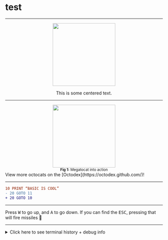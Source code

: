 # test


------

<div align="center">
<img src="https://octodex.github.com/images/dunetocat.png" width="200">
<p>This is some centered text.</p>
</div>

-----

<div align="center">
<img src="https://octodex.github.com/images/megacat-2.png" width="200"><br>
<sup><strong>Fig 1:</strong> Megatocat into action</sup>
</div>
View more octocats on the [Octodex](https://octodex.github.com/)!
    
------

```diff
10 PRINT “BASIC IS COOL”
- 20 GOTO 11
+ 20 GOTO 10
```

--------


Press <kbd>W</kbd> to go up, and <kbd>A</kbd> to go down.
If you can find the <kbd>ESC</kbd>, pressing that will fire missiles 🚀

---------

<details>
<summary>Click here to see terminal history + debug info</summary>
<pre>
488 cd /opt/LLL/controller/laser/
489 vi LLLSDLaserControl.c
490 make
491 make install
492 ./sanity_check
493 ./configure -o test.cfg
494 vi test.cfg

    
